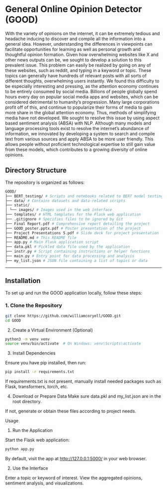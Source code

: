 # General Online Opinion Detector (GOOD)
With the variety of opinions on the internet, it can be extremely tedious and headache inducing to discover and compile all the information into a general idea. However, understanding the differences in viewpoints can facilitate opportunities for learning as well as personal growth and thoughtful opinion formation. Given how overwhelming websites like X and other news outputs can be, we sought to develop a solution to this prevalent issue. This problem can easily be realized by going on any of these websites, such as reddit, and typing in a keyword or topic. These topics can generally have hundreds of relevant posts with all sorts of different thoughts, overwhelming users instantly. We found this difficulty to be especially interesting and pressing, as the attention economy continues to be entirely consumed by social media. Billions of people globally spend hours every day on popular social media apps and websites, which can be considered detrimental to humanity’s progression. Many large corporations profit off of this, and continue to popularize their forms of media to gain more share in the global attention economy. Thus, methods of simplifying media have not developed. We sought to resolve this issue by using aspect based sentiment analysis (ABSA) with NLP. Although many models and language processing tools exist to resolve the internet’s abundance of information, we innovated by developing a system to search and compile text from various sources and apply ABSA to be more user friendly. This allows people without proficient technological expertise to still gain value from these models, which contributes to a growing diversity of online opinions. 

## Directory Structure

The repository is organized as follows:
```bash
GOOD/
├── BERT_testing/ # Scripts and notebooks related to BERT model testing
├── data/ # Contains datasets and data-related scripts
├── static/
│ └── images/ # Images used in the web interface
├── templates/ # HTML templates for the Flask web application
├── .gitignore # Specifies files to be ignored by Git
├── Final Report.pdf # Comprehensive report detailing the project
├── GOOD_poster.pptx.pdf # Poster presentation of the project
├── Project Presentations 5.pdf # Slide deck for project presentation
├── README.md # This README file
├── app.py # Main Flask application script
├── data.pkl # Pickled data file used by the application
├── instr.py # Script containing instructions or helper functions
├── main.py # Entry point for data processing and analysis
├── my_list.json # JSON file containing a list of topics or data
```

---

## Installation

To set up and run the GOOD application locally, follow these steps:

### 1. Clone the Repository

```bash
git clone https://github.com/williamcoryell/GOOD.git
cd GOOD
```

2. Create a Virtual Environment (Optional)
```bash
python3 -m venv venv
source venv/bin/activate  # On Windows: venv\Scripts\activate
```

3. Install Dependencies

Ensure you have pip installed, then run:
```bash
pip install -r requirements.txt
```
If requirements.txt is not present, manually install needed packages such as Flask, transformers, torch, etc.

4. Download or Prepare Data
Make sure data.pkl and my_list.json are in the root directory.

If not, generate or obtain these files according to project needs.

Usage
1. Run the Application
   
Start the Flask web application:

```bash
python app.py
```

By default, visit the app at http://127.0.0.1:5000/ in your web browser.

2. Use the Interface
   
Enter a topic or keyword of interest.
View the aggregated opinions, sentiment analysis, and visualizations.


